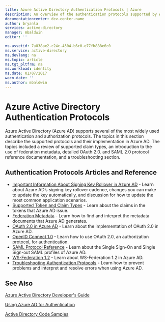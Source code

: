 ```yaml
---
title: Azure Active Directory Authentication Protocols | Azure
description: An overview of the authentication protocols supported by Azure Active Directory (AD)
documentationcenter: dev-center-name
author: bryanla
services: active-directory
manager: mbaldwin
editor: ''

ms.assetid: 7a838ae2-c24c-4304-b6c0-e77fb888e6c0
ms.service: active-directory
ms.devlang: na
ms.topic: article
ms.tgt_pltfrm: na
ms.workload: identity
ms.date: 01/07/2017
wacn.date: ''
ms.author: mbaldwin
---
```


# Azure Active Directory Authentication Protocols
Azure Active Directory (Azure AD) supports several of the most widely used authentication and authorization protocols. The topics in this section describe the supported protocols and their implementation in Azure AD. The topics included a review of supported claim types, an introduction to the use of federation metadata, detailed OAuth 2.0. and SAML 2.0 protocol reference documentation, and a troubleshooting section.

## Authentication Protocols Articles and Reference
- [Important Information About Signing Key Rollover in Azure AD](./active-directory-signing-key-rollover.md) - Learn about Azure AD’s signing key rollover cadence, changes you can make to update the key automatically, and discussion for how to update the most common application scenarios.
- [Supported Token and Claim Types](./active-directory-token-and-claims.md) - Learn about the claims in the tokens that Azure AD issue.
- [Federation Metadata](./active-directory-federation-metadata.md) - Learn how to find and interpret the metadata documents that Azure AD generates.
- [OAuth 2.0 in Azure AD](./active-directory-protocols-oauth-code.md) - Learn about the implementation of OAuth 2.0 in Azure AD.
- [OpenID Connect 1.0](./active-directory-protocols-openid-connect-code.md) - Learn how to use OAuth 2.0, an authorization protocol, for authentication.
- [SAML Protocol Reference](./active-directory-saml-protocol-reference.md) - Learn about the Single Sign-On and Single Sign-out SAML profiles of Azure AD.
- [WS-Federation 1.2](./active-directory-developers-guide.md) - Learn about WS-Federation 1.2 in Azure AD.
- [Troubleshooting Authentication Protocols](https://msdn.microsoft.com/zh-cn/library/azure/dn195584.aspx) - Learn how to prevent problems and interpret and resolve errors when using Azure AD.

## See Also
[Azure Active Directory Developer's Guide](./active-directory-developers-guide.md)

[Using Azure AD for Authentication](../app-service-web/web-sites-authentication-authorization.md)

[Active Directory Code Samples](./active-directory-code-samples.md)